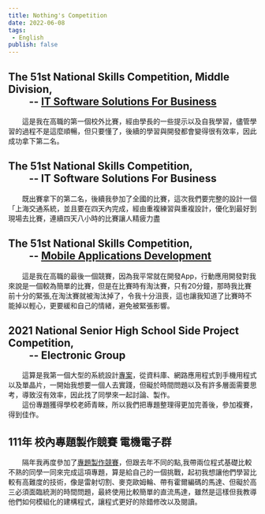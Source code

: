 ```yaml
---
title: Nothing's Competition
date: 2022-06-08
tags: 
 - English
publish: false
---
```

## The 51st National Skills Competition, Middle Division,<br/>&emsp;&emsp;-- [IT Software Solutions For Business](https://github.com/TcivsCSE/51A-Data)
&emsp;&emsp;這是我在高職的第一個校外比賽，經由學長的一些提示以及自我學習，儘管學習的過程不是這麼順暢，但只要懂了，後續的學習與開發都會變得很有效率，因此成功拿下第二名。

## The 51st National Skills Competition,<br/>&emsp;&emsp;-- IT Software Solutions For Business
&emsp;&emsp;既出賽拿下的第二名，後續我參加了全國的比賽，這次我們要完整的設計一個「上海交通系統，並且要在四天內完成，經由重複練習與重複設計，優化到最好到現場去比賽，連續四天八小時的比賽讓人精疲力盡

## The 51st National Skills Competition,<br/>&emsp;&emsp;-- [Mobile Applications Development](https://github.com/I-am-nothing/VA_CARE)
&emsp;&emsp;這是我在高職的最後一個競賽，因為我平常就在開發App，行動應用開發對我來說是一個較為簡單的比賽，但是在比賽時有淘汰賽，只有20分鐘，那時我比賽前十分的緊張,在淘汰賽就被淘汰掉了，令我十分沮喪，這也讓我知道了比賽時不能掉以輕心，更要緩和自己的情緒，避免被緊張影響。

## 2021 National Senior High School Side Project Competition,<br/>&emsp;&emsp;-- Electronic Group
&emsp;&emsp;這算是我第一個大型的系統設計[專案](https://github.com/I-am-nothing/Security_Smart_Home)，從資料庫、網路應用程式到手機用程式以及單晶片，一開始我想要一個人去實踐，但礙於時間問題以及有許多層面需要思考，導致沒有效率，因此找了同學來一起討論、製作。<br/>
&emsp;&emsp;這份專題獲得學校老師青睞，所以我們把專題整理得更加完善後，參加複賽，得到佳作。

## 111年 校內專題製作競賽 電機電子群
&emsp;&emsp;隔年我再度參加了[專題製作競賽](https://github.com/I-am-nothing/Twitch_Car)，但跟去年不同的點,我帶兩位程式基礎比較不熟的同學一同來完成這項專題，算是給自己的一個挑戰，起初我想讓他們學習比較有高難度的技術，像是雷射切割、麥克歐姆輪、帶有霍爾編碼的馬達、但礙於高三必須面臨統測的時間問題，最終使用比較簡單的直流馬達，雖然是這樣但我教導他們如何模組化的建構程式，讓程式更好的除錯修改以及閱讀。
